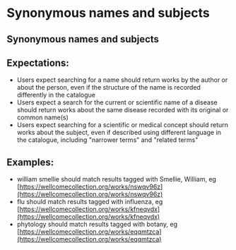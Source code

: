 # Synonymous names and subjects

## Synonymous names and subjects

## Expectations:

* Users expect searching for a name should return works by the author or about the person, even if the structure of the name is recorded differently in the catalogue
* Users expect a search for the current or scientific name of a disease should return works about the same disease recorded with its original or common name\(s\)
* Users expect searching for a scientific or medical concept should return works about the subject, even if described using different language in the catalogue, including "narrower terms" and "related terms"

## Examples:

* william smellie should match results tagged with Smellie, William, eg [https://wellcomecollection.org/works/nswqv96z](https://wellcomecollection.org/works/nswqv96z)
* flu should match results tagged with influenza, eg [https://wellcomecollection.org/works/kfneqvdx](https://wellcomecollection.org/works/kfneqvdx)
* phytology should match results tagged with botany, eg [https://wellcomecollection.org/works/eqqmtzca](https://wellcomecollection.org/works/eqqmtzca)

